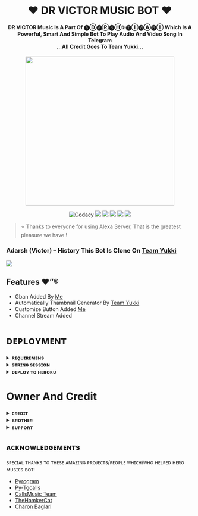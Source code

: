 <h1 align="center"><b>❤️ DR VICTOR MUSIC BOT ❤️</b></h1>

<h4 align="center">DR VICTOR Music Is A Part Of  🅐Ⓓ🅐Ⓡ🅢Ⓗ✨🅣Ⓘ🅦Ⓐ🅡Ⓘ Which Is A Powerful, Smart And Simple Bot To Play Audio And Video Song In Telegram<br> ...All Credit Goes To Team Yukki...</h4>

<p align="center"><a href="https://t.me/Hitler_fed_owner"><img src="https://telegra.ph/file/169a05691d278557e26ba.png" width="400"></a></p>

<p align="center">
    <a href="https://app.codacy.com/manual/Adarshtiwari1305/oommffoooo/dashboard"> <img src="https://img.shields.io/codacy/grade/4d58f2a402b54aed8a7d95f7add45a81?color=brightgreen&logo=codacy&logoColor=green&style=for-the-badge" alt="Codacy" /></a>
    <a href="https://github.com/Adarshtiwari1305/oommffoooo"> <img src="https://img.shields.io/github/repo-size/Adarshtiwari1305/oommffoooo?color=orange&logo=github&logoColor=green&style=for-the-badge" /></a>
    <a href="https://github.com/Adarshtiwari1305/oommffoooo/commits/prince"> <img src="https://img.shields.io/github/last-commit/Adarshtiwari1305/oommffoooo?color=brown&logo=github&logoColor=green&style=for-the-badge" /></a>
    <a href="https://github.com/Adarshtiwari1305/oommffoooo/issues"> <img src="https://img.shields.io/github/issues/Adarshtiwari1305/oommffoooo?color=blueviolet&logo=github&logoColor=green&style=for-the-badge" /></a>
    <a href="https://github.com/Adarshtiwari1305/oommffoooo/network/members"> <img src="https://img.shields.io/github/forks/Adarshtiwari1305/oommffoooo?color=red&logo=github&logoColor=green&style=for-the-badge" /></a>  
    <a href="https://pypi.org/project/Telethon/"> <img src="https://img.shields.io/pypi/v/telethon?color=yellow&label=telethon&logo=python&logoColor=green&style=for-the-badge" /></a>
</p>

> ⭐️ Thanks to everyone for using Alexa Server, That is the greatest pleasure we have !

### Adarsh (Victor) – History This Bot Is Clone On [Team Yukki](https://github.com/TeamYukki)

<a href="https://www.youtube.com/Adarshtiwari1305"><img src="https://img.shields.io/badge/Join-Subscribe%20Support-blue.svg?style=for-the-badge&logo=YouTube"></a>

## Features ❤️”®

- Gban Added By [Me](https://t.me/Hitler_fed)
- Automatically Thambnail Generator By [Team Yukki](https://github.com/TeamYukki)
- Customize Button Added [Me](https://t.me/Hitler_fed)
- Channel Stream Added 

# ᴅᴇᴘʟᴏʏᴍᴇɴᴛ


<details>
<summary><b>ʀᴇǫᴜɪʀᴇᴍᴇɴs</b></summary>
<br>
    
- [ᴘʏᴛʜᴏɴ𝟹.𝟿](https://www.python.org/downloads/release/python-390/)
- [ᴛᴇʟᴇɢʀᴀᴍ ᴀᴘɪ ᴋᴇʏ](https://docs.pyrogram.org/intro/setup#api-keys)
- [ᴛᴇʟᴇɢʀᴀᴍ ʙᴏᴛ ᴛᴏᴋᴇɴ](https://t.me/botfather)
- [ᴍᴏɴɢᴏᴅʙ URI](https://telegra.ph/How-To-get-Mongodb-URI-04-06)
- [sᴛʀɪɴɢ sᴇssɪᴏɴ](https://t.me/StringGeneratorRobot)
    
</details>

<details>
<summary><b>sᴛʀɪɴɢ sᴇssɪᴏɴ</b></summary>
<br>
    
> ʏᴏᴜ'ʟʟ ɴᴇᴇᴅ ᴀ ᴀᴘɪ_ɪᴅ & ᴀᴘɪ_ʜᴀsʜ ɪɴ ᴏʀᴅᴇʀ ᴛᴏ ɢᴇɴᴇʀᴀᴛᴇ ᴘʏʀᴏɢʀᴀᴍ sᴇssɪᴏɴ. 
> ᴀʟᴡᴀʏs ʀᴇᴍᴇʙᴇʀ ᴛᴏ ᴜsᴇ ɢᴏᴏᴅ ᴀᴘɪ ᴄᴏᴍʙᴏ ᴇʟsᴇ ʏᴏᴜʀ ᴀᴄᴄᴏᴜɴᴛ ᴄᴏᴜʟᴅ ʙᴇ ᴅᴇʟᴇᴛᴇᴅ.

<h4> ɢᴇɴᴇʀᴀᴛᴇ sᴇssɪᴏɴ ᴠɪᴀ ʀᴇᴘʟ: </h4>    
<p><a href="https://replit.com/@AssadAli/String-Session-Generator"><img src="https://img.shields.io/badge/Generate%20On%20Repl-blueviolet?style=for-the-badge&logo=appveyor" width="200""/></a></p>

<h4> ɢᴇɴᴇʀᴀᴛᴇ sᴇssɪᴏɴ ᴠɪᴀ ᴛᴇʟᴇɢʀᴀᴍ sᴛʀɪɴɢ-ɢᴇɴ ʙᴏᴛ: </h4>    
<p><a href="https://t.me/Pyrogram_String_Bot"><img src="https://img.shields.io/badge/TG%20String%20Gen%20Bot-blueviolet?style=for-the-badge&logo=appveyor" width="200""/></a></p>
    
</details>

<details>
<summary><b>ᴅᴇᴘʟᴏʏ ᴛᴏ ʜᴇʀᴏᴋᴜ</b></summary>
<br>

> ʜᴇʀᴏᴋᴜ ʜᴀs ᴛᴡᴏ ᴠᴀʀs[ ʜᴇʀᴏᴋᴜ_ᴀᴘɪ_ᴋᴇʏ & ʜᴇʀᴏᴋᴜ_ᴀᴘᴘ_ɴᴀᴍᴇ ] ғᴏʀ ᴜᴘᴅᴀᴛᴇʀ ᴛᴏ ᴡᴏʀᴋ. 
> ʙʏ sᴇᴛᴛɪɴɢ ᴛʜᴏsᴇ ᴛᴡᴏ ᴠᴀʀs ʏᴏᴜ ᴄᴀɴ ɢᴇᴛ ʟᴏɢs ᴏғ ʏᴏᴜʀ ʜᴇʀᴏᴋᴜ ᴀᴘᴘ, sᴇᴛ ᴠᴀʀ, ᴇᴅɪᴛ ᴠᴀʀ, ᴅᴇʟᴇᴛᴇ ᴠᴀʀs , ᴄʜᴇᴄᴋ ᴅʏɴᴏ ᴜsᴀɢᴇ ᴀɴᴅ ᴜᴘᴅᴀᴛᴇ ʙᴏᴛ. 
> ᴛʜᴏsᴇ ᴛᴡᴏ ᴠᴀʀs ᴀʀᴇ ɴᴏᴛ ᴍᴀɴᴅᴀᴛᴏʀʏ, ʏᴏᴜ ᴄᴀɴ ʟᴇᴀᴠᴇ ᴛʜᴇᴍ ʙʟᴀɴᴋ ᴛᴏᴏ. 
    
<h4> ᴄʟɪᴄᴋ ᴛʜᴇ ʙᴜᴛᴛᴏɴ ʙᴇʟᴏᴡ ᴛᴏ ᴅᴇᴘʟᴏʏ ʏᴜᴋᴋɪ ᴏɴ ʜᴇʀᴏᴋᴜ</h4>    
<p><a href="https://dashboard.heroku.com/new?template=https%3A%2F%2Fgithub.com%2FAdarshtiwari1305%2Foommffoooo"><img src="https://img.shields.io/badge/Deploy%20To%20Heroku-red?style=for-the-badge&logo=heroku" width="200"/></a></p>
    
</details>


# Owner And Credit


<details>
<summary><b>ᴄʀᴇᴅɪᴛ</b></summary>
<br>

## sᴘᴇᴄɪᴀʟ ᴄʀᴇᴅɪᴛ

- [🅐Ⓓ🅐Ⓡ🅢Ⓗ✨🅣Ⓘ🅦Ⓐ🅡Ⓘ](https://t.me/Hitler_fed_owner)


- [ʏᴜᴋᴋɪ](https://github.com/NotReallyShikhar)

</details>

<details>
<summary><b>ʙʀᴏᴛʜᴇʀ</b></summary>
<br>

- [ᴍᴜᴋᴜ](https://t.me/LEGEND_MUKUND)
- [ᴅᴇᴠɪʟ](https://t.me/its_devil_911)

</details>

<details>
<summary><b>sᴜᴘᴘᴏʀᴛ</b></summary>
<br>

# ❤️ Support
<a href="https://t.me/Shrutikidiary"><img src="https://img.shields.io/badge/Join-Telegram%20Channel-red.svg?logo=Telegram"></a>
<a href="https://t.me/Hitler_fed"><img src="https://img.shields.io/badge/Join-Telegram%20Group-blue.svg?logo=telegram"></a>



</details>


## ᴀᴄᴋɴᴏᴡʟᴇᴅɢᴇᴍᴇɴᴛs

sᴘᴇᴄɪᴀʟ ᴛʜᴀɴᴋs ᴛᴏ ᴛʜᴇsᴇ ᴀᴍᴀᴢɪɴɢ ᴘʀᴏᴊᴇᴄᴛs/ᴘᴇᴏᴘʟᴇ ᴡʜɪᴄʜ/ᴡʜᴏ ʜᴇʟᴘᴇᴅ ʜᴇʀᴏ ᴍᴜsɪᴄs ʙᴏᴛ:

- [Pyrogram](https://github.com/pyrogram/pyrogram)
- [Py-Tgcalls](https://github.com/pytgcalls/pytgcalls)
- [CallsMusic Team](https://github.com/Callsmusic)
- [TheHamkerCat](https://github.com/TheHamkerCat)
- [Charon Baglari](https://github.com/XCBv021)
